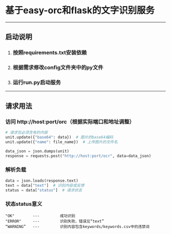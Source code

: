 # 基于easy-orc和flask的文字识别服务

---

## 启动说明
1. ### 按照requirements.txt安装依赖
2. ### 根据需求修改config文件夹中的py文件
3. ### 运行run.py启动服务

---

## 请求用法
### 访问 http://host:port/orc（根据实际端口和地址调整）
```python
# 请求包必须含有的内容
unit.update({"base64": data})  # 图片的base64编码
unit.update({"name": file_name})  # 上传图片的文件名

data_json = json.dumps(unit)
response = requests.post("http://host:port/ocr", data=data_json)
```

### 解析负载
```python
data = json.loads(response.text)
text = data["text"]  # 识别内容或反馈
status = data["status"]  # 请求状态
```

### 状态status意义
```text
"OK"        ---         成功识别
"ERROR"     ---         识别失败，错误见“text”
“WARNING”   ---         识别内容包含keywords/keywords.csv中的违禁词
```

